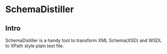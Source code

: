 SchemaDistiller
===========
Intro
-----
SchemaDistiller is a handy tool to transform XML Schema(XSD) and WSDL to XPath style plain text file.